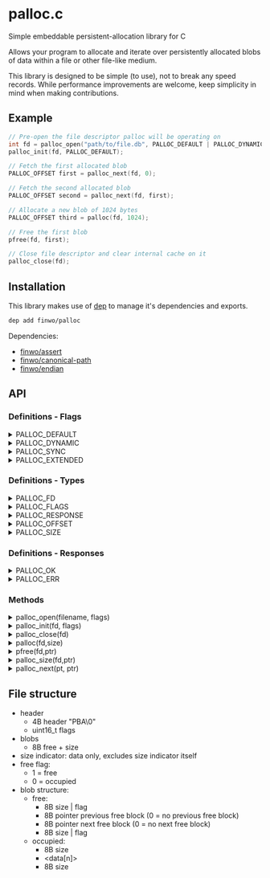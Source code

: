 palloc.c
========

Simple embeddable persistent-allocation library for C

Allows your program to allocate and iterate over persistently allocated blobs
of data within a file or other file-like medium.

This library is designed to be simple (to use), not to break any speed
records. While performance improvements are welcome, keep simplicity in mind
when making contributions.

Example
-------

```C
// Pre-open the file descriptor palloc will be operating on
int fd = palloc_open("path/to/file.db", PALLOC_DEFAULT | PALLOC_DYNAMIC);
palloc_init(fd, PALLOC_DEFAULT);

// Fetch the first allocated blob
PALLOC_OFFSET first = palloc_next(fd, 0);

// Fetch the second allocated blob
PALLOC_OFFSET second = palloc_next(fd, first);

// Allocate a new blob of 1024 bytes
PALLOC_OFFSET third = palloc(fd, 1024);

// Free the first blob
pfree(fd, first);

// Close file descriptor and clear internal cache on it
palloc_close(fd);
```

Installation
------------

This library makes use of [dep](https://github.com/finwo/dep) to manage it's
dependencies and exports.

```sh
dep add finwo/palloc
```

Dependencies:

- [finwo/assert](https://github.com/finwo/assert.h)
- [finwo/canonical-path](https://github.com/finwo/canonical-path.c)
- [finwo/endian](https://github.com/finwo/endian.h)

API
---

### Definitions - Flags

<details>
  <summary>PALLOC_DEFAULT</summary>

  Default flags to initialize palloc with, in case some compatibility flags
  are required after a future update.

```C
#define PALLOC_DEFAULT 0
```

</details>
<details>
  <summary>PALLOC_DYNAMIC</summary>

  Indicates a storage medium to be initialized as being dynamic. This flag
  is overridden by the medium if the medium has already been initialized.

```C
#define PALLOC_DYNAMIC 1
```

</details>
<details>
  <summary>PALLOC_SYNC</summary>

  During the initialization, open the medium in DSYNC (or os' equivalent)
  mode to provide some minor protection against things like power failures
  or disconnects.

```C
#define PALLOC_SYNC 2
```

</details>
<details>
  <summary>PALLOC_EXTENDED</summary>

  Reserved flag for future use if the current reserved space for flags
  becomes unsufficient.

```C
#define PALLOC_EXTENDED (1<<31)
```

</details>

### Definitions - Types

<details>
  <summary>PALLOC_FD</summary>

  A reference to how the file descriptors for palloc look like

```C
#define PALLOC_FD int
```

</details>
<details>
  <summary>PALLOC_FLAGS</summary>

  A reference to how the file descriptors for palloc look like

```C
#define PALLOC_FLAGS uint32_t
```

</details>
<details>
  <summary>PALLOC_RESPONSE</summary>

  Common return-type, indicating errors and such

```C
#define PALLOC_RESPONSE int
```

</details>
<details>
  <summary>PALLOC_OFFSET</summary>

  Indicates an offset within the file descriptor

```C
#define PALLOC_OFFSET uint64_t
```

</details>
<details>
  <summary>PALLOC_SIZE</summary>

  Indicates an size within the file descriptor

```C
#define PALLOC_SIZE uint64_t
```

</details>

### Definitions - Responses

<details>
  <summary>PALLOC_OK</summary>

  Indicates no error was encountered

```C
#define PALLOC_OK (0)
```

</details>
<details>
  <summary>PALLOC_ERR</summary>

  Indicates a generic error without specification

```C
#define PALLOC_ERR (-1)
```

</details>

### Methods

<details>
  <summary>palloc_open(filename, flags)</summary>

  Opens a palloc medium and returns it as a file descriptor both palloc and
  the user can use.

```C
PALLOC_FD palloc_open(const char *filename, PALLOC_FLAGS flags);
```

</details>
<details>
  <summary>palloc_init(fd, flags)</summary>

  Initializes a pre-opened medium for use with palloc if not already
  initialized

```C
PALLOC_RESPONSE palloc_init(PALLOC_FD fd, PALLOC_FLAGS flags);
```

</details>
<details>
  <summary>palloc_close(fd)</summary>

  Closes a pre-opened file descriptor

```C
PALLOC_RESPONSE palloc_close(PALLOC_FD fd);
```

</details>
<details>
  <summary>palloc(fd,size)</summary>

  Allocates a new blob of the given size in the storage medium and returns
  an offset to the start of the data section you can use for your storage
  purposes.

```C
PALLOC_OFFSET palloc(PALLOC_FD fd, PALLOC_SIZE size);
```

</details>
<details>
  <summary>pfree(fd,ptr)</summary>

  Marks the blob pointed to by ptr as being unused, allowing it to be
  re-used for future allocations and preventing it from being returned
  during iteration.

```C
PALLOC_RESPONSE pfree(PALLOC_FD fd, PALLOC_OFFSET ptr);
```

</details>
<details>
  <summary>palloc_size(fd,ptr)</summary>

  Returns the real size of the data section of the allocated blob pointed
  to by ptr, not the originally requested size.

```C
PALLOC_SIZE palloc_size(PALLOC_FD fd, PALLOC_OFFSET ptr);
```

</details>
<details>
  <summary>palloc_next(pt, ptr)</summary>

  Returns an offset to the data section of the next allocated blob within
  the descriptor based on the offset to a data section indicated by ptr, or
  0 if no next allocated blob exists.

```C
PALLOC_OFFSET palloc_next(PALLOC_FD fd, PALLOC_OFFSET ptr);
```

</details>

File structure
--------------

- header
    - 4B header "PBA\0"
    - uint16_t  flags
- blobs
    - 8B free + size
- size indicator: data only, excludes size indicator itself
- free flag:
    - 1 = free
    - 0 = occupied
- blob structure:
    - free:
        - 8B size | flag
        - 8B pointer previous free block (0 = no previous free block)
        - 8B pointer next free block (0 = no next free block)
        - 8B size | flag
    - occupied:
        - 8B size
        - &lt;data[n]&gt;
        - 8B size
